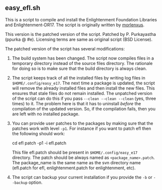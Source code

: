 easy_efl.sh
-----------

This is a script to compile and install the Enlightenment Foundation
Libraries and Enlightenment-DR17. The script is originally written by
[morlenxus](http://omicron.homeip.net).

This version is the patched version of the script.
Patched by P. Purkayastha (ppurka @ #e). Licensing terms are same as
original script (BSD License).

The patched version of the script has several modifications:

1. The build system has been changed. The script now compiles files in
   a temporary directory instead of the source files directory. The
   rationale for doing so is to make sure that the build directory is
   always clean.

2. The script keeps track of all the installed files by writing log files
   in `$HOME/.config/easy_e17`. The next time a package is updated, the
   script will remove the already installed files and then install the new
   files. This ensures that stale files do not remain installed.
   The unpatched version of the script can do this if you pass `--clean
   --clean --clean` (yes, three times) to it. The problem here is that it
   has to uninstall _before_ the compilation of the updated version. So,
   if the compilation fails, then you are left with no installed package.

3. You can provide user patches to the packages by making sure that the
   patches work with level `-p1`. For instance if you want to patch efl then
   the following should work:

    cd efl
    patch -p1 -i efl.patch

   This file efl.patch should be present in `$HOME/.config/easy_e17`
   directory. The patch should be always named as `<package_name>.patch`.
   The package_name is the same name as the svn directory name (efl.patch
   for efl, enlightenment.patch for enlightenment, etc).

4. The script can backup your current installation if you provide the `-b`
   or `--backup` option.

